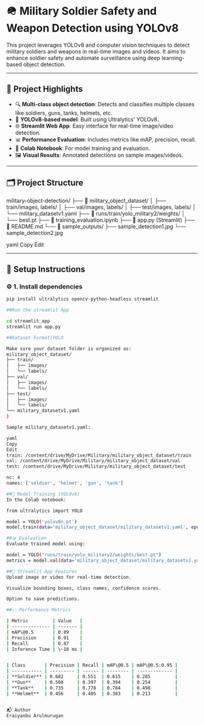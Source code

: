 # 🪖 Military Soldier Safety and Weapon Detection using YOLOv8

This project leverages YOLOv8 and computer vision techniques to detect military soldiers and weapons in real-time images and videos. It aims to enhance soldier safety and automate surveillance using deep learning-based object detection.

---

## 📌 Project Highlights

- 🔍 **Multi-class object detection**: Detects and classifies multiple classes like soldiers, guns, tanks, helmets, etc.
- 🧠 **YOLOv8-based model**: Built using Ultralytics' YOLOv8.
- 🌐 **Streamlit Web App**: Easy interface for real-time image/video detection.
- 📊 **Performance Evaluation**: Includes metrics like mAP, precision, recall.
- 🧪 **Colab Notebook**: For model training and evaluation.
- 🖼️ **Visual Results**: Annotated detections on sample images/videos.

---

## 🗂️ Project Structure

military-object-detection/
├── 📂 military_object_dataset/
│   ├── train/images, labels/
│   ├── val/images, labels/
│   ├── test/images, labels/
│   └── military_datasetv1.yaml
├── 📂 runs/train/yolo_military2/weights/
│   └── best.pt
├── 📄 training_evaluation.ipynb
├── 📄 app.py (Streamlit)
├── 📄 README.md
└── 📂 sample_outputs/
    ├── sample_detection1.jpg
    └── sample_detection2.jpg

yaml
Copy
Edit

---

## 🔧 Setup Instructions

### ⚙️ 1. Install dependencies

```bash
pip install ultralytics opencv-python-headless streamlit

##Run the streamlit App

cd streamlit_app
streamlit run app.py

##Dataset Format(YOLO

Make sure your dataset folder is organized as:
military_object_dataset/
├── train/
│   ├── images/
│   └── labels/
├── val/
│   ├── images/
│   └── labels/
├── test/
│   ├── images/
│   └── labels/
└── military_datasetv1.yaml
)

Sample military_datasetv1.yaml:

yaml
Copy
Edit
train: /content/drive/MyDrive/Military/military_object_dataset/train
val: /content/drive/MyDrive/Military/military_object_dataset/val
test: /content/drive/MyDrive/Military/military_object_dataset/test

nc: 4
names: ['soldier', 'helmet', 'gun', 'tank']

##🧠 Model Training (YOLOv8)
In the Colab notebook:

from ultralytics import YOLO

model = YOLO('yolov8n.pt')
model.train(data='military_object_dataset/military_datasetv1.yaml', epochs=50, imgsz=640)

##📊 Evaluation
Evaluate trained model using:

model = YOLO("runs/train/yolo_military2/weights/best.pt")
metrics = model.val(data='military_object_dataset/military_datasetv1.yaml')

##🚀 Streamlit App Features
Upload image or video for real-time detection.

Visualize bounding boxes, class names, confidence scores.

Option to save predictions.

##📈 Performance Metrics

| Metric         | Value   |
| -------------- | ------- |
| mAP\@0.5       | 0.89    |
| Precision      | 0.91    |
| Recall         | 0.87    |
| Inference Time | \~18 ms |


| Class       | Precision | Recall | mAP\@0.5 | mAP\@0.5:0.95 |
| ----------- | --------- | ------ | -------- | ------------- |
| **Soldier** | 0.682     | 0.551  | 0.615    | 0.285         |
| **Gun**     | 0.508     | 0.397  | 0.394    | 0.254         |
| **Tank**    | 0.735     | 0.778  | 0.784    | 0.498         |
| **Helmet**  | 0.456     | 0.405  | 0.383    | 0.213         |


📬 Author
Eraiyanbu Arulmurugan

